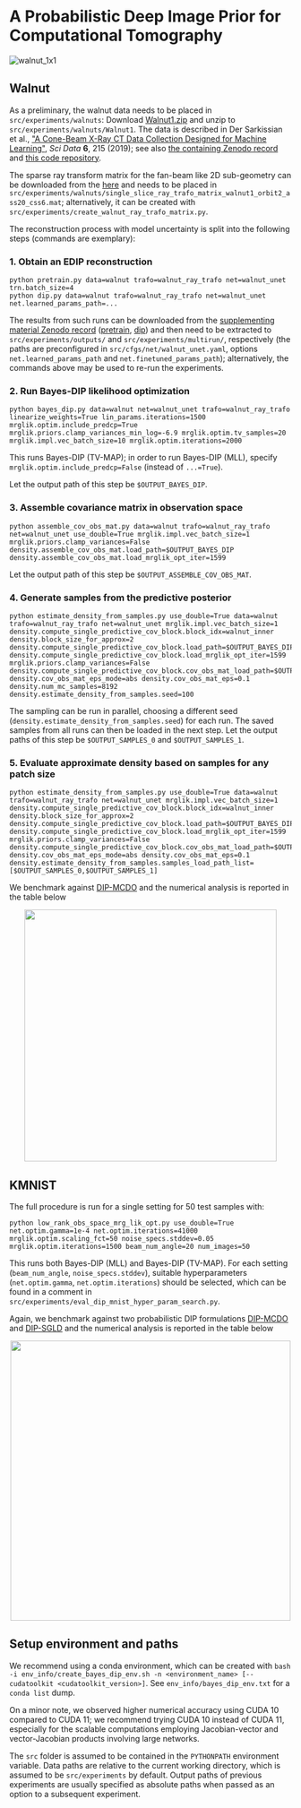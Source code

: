 # A Probabilistic Deep Image Prior for Computational Tomography

![walnut_1x1](https://user-images.githubusercontent.com/47638906/154972964-feb149ef-1135-4eb8-b8a6-c8292ac8d172.png)

## Walnut

As a preliminary, the walnut data needs to be placed in `src/experiments/walnuts`: Download [Walnut1.zip](https://zenodo.org/record/2686726/files/Walnut1.zip?download=1) and unzip to `src/experiments/walnuts/Walnut1`. The data is described in Der Sarkissian et al., ["A Cone-Beam X-Ray CT Data Collection Designed for Machine Learning"](https://doi.org/10.1038/s41597-019-0235-y), _Sci Data_ **6**, 215 (2019); see also [the containing Zenodo record](https://zenodo.org/record/2686726/) and [this code repository](https://github.com/cicwi/WalnutReconstructionCodes).

The sparse ray transform matrix for the fan-beam like 2D sub-geometry can be downloaded from the [here](https://zenodo.org/record/6141017/files/single_slice_ray_trafo_matrix_walnut1_orbit2_ass20_css6.mat?download=1) and needs to be placed in `src/experiments/walnuts/single_slice_ray_trafo_matrix_walnut1_orbit2_ass20_css6.mat`; alternatively, it can be created with `src/experiments/create_walnut_ray_trafo_matrix.py`.

The reconstruction process with model uncertainty is split into the following steps (commands are exemplary):

### 1.  Obtain an EDIP reconstruction
```shell
python pretrain.py data=walnut trafo=walnut_ray_trafo net=walnut_unet trn.batch_size=4
python dip.py data=walnut trafo=walnut_ray_trafo net=walnut_unet net.learned_params_path=...
```

The results from such runs can be downloaded from the [supplementing material Zenodo record](https://zenodo.org/record/6141017/) ([pretrain](https://zenodo.org/record/6141017/files/walnut_pretraining.zip?download=1), [dip](https://zenodo.org/record/6141017/files/walnut_edip.zip?download=1)) and then need to be extracted to `src/experiments/outputs/` and `src/experiments/multirun/`, respectively (the paths are preconfigured in `src/cfgs/net/walnut_unet.yaml`, options `net.learned_params_path` and `net.finetuned_params_path`); alternatively, the commands above may be used to re-run the experiments.

### 2.  Run Bayes-DIP likelihood optimization
```shell
python bayes_dip.py data=walnut net=walnut_unet trafo=walnut_ray_trafo linearize_weights=True lin_params.iterations=1500 mrglik.optim.include_predcp=True mrglik.priors.clamp_variances_min_log=-6.9 mrglik.optim.tv_samples=20 mrglik.impl.vec_batch_size=10 mrglik.optim.iterations=2000
```
This runs Bayes-DIP (TV-MAP); in order to run Bayes-DIP (MLL), specify `mrglik.optim.include_predcp=False` (instead of `...=True`).

Let the output path of this step be `$OUTPUT_BAYES_DIP`.

### 3.  Assemble covariance matrix in observation space

```shell
python assemble_cov_obs_mat.py data=walnut trafo=walnut_ray_trafo net=walnut_unet use_double=True mrglik.impl.vec_batch_size=1 mrglik.priors.clamp_variances=False density.assemble_cov_obs_mat.load_path=$OUTPUT_BAYES_DIP density.assemble_cov_obs_mat.load_mrglik_opt_iter=1599
```
Let the output path of this step be `$OUTPUT_ASSEMBLE_COV_OBS_MAT`.

### 4.  Generate samples from the predictive posterior
```shell
python estimate_density_from_samples.py use_double=True data=walnut trafo=walnut_ray_trafo net=walnut_unet mrglik.impl.vec_batch_size=1 density.compute_single_predictive_cov_block.block_idx=walnut_inner density.block_size_for_approx=2 density.compute_single_predictive_cov_block.load_path=$OUTPUT_BAYES_DIP density.compute_single_predictive_cov_block.load_mrglik_opt_iter=1599 mrglik.priors.clamp_variances=False density.compute_single_predictive_cov_block.cov_obs_mat_load_path=$OUTPUT_ASSEMBLE_COV_OBS_MAT density.cov_obs_mat_eps_mode=abs density.cov_obs_mat_eps=0.1 density.num_mc_samples=8192 density.estimate_density_from_samples.seed=100
```
The sampling can be run in parallel, choosing a different seed (`density.estimate_density_from_samples.seed`) for each run. The saved samples from all runs can then be loaded in the next step.
Let the output paths of this step be `$OUTPUT_SAMPLES_0` and `$OUTPUT_SAMPLES_1`.

### 5.  Evaluate approximate density based on samples for any patch size
```shell
python estimate_density_from_samples.py use_double=True data=walnut trafo=walnut_ray_trafo net=walnut_unet mrglik.impl.vec_batch_size=1 density.compute_single_predictive_cov_block.block_idx=walnut_inner density.block_size_for_approx=2 density.compute_single_predictive_cov_block.load_path=$OUTPUT_BAYES_DIP density.compute_single_predictive_cov_block.load_mrglik_opt_iter=1599 mrglik.priors.clamp_variances=False density.compute_single_predictive_cov_block.cov_obs_mat_load_path=$OUTPUT_ASSEMBLE_COV_OBS_MAT density.cov_obs_mat_eps_mode=abs density.cov_obs_mat_eps=0.1 density.estimate_density_from_samples.samples_load_path_list=[$OUTPUT_SAMPLES_0,$OUTPUT_SAMPLES_1]
```

We benchmark against [DIP-MCDO](https://proceedings.mlr.press/v121/laves20a.html) and the numerical analysis is reported in the table below 
<p align="center"><img src="https://user-images.githubusercontent.com/47638906/154974779-3f181dcb-7c6d-4495-8875-8ff1a25b7e1c.PNG" width="450px"></p>

## KMNIST
The full procedure is run for a single setting for 50 test samples with:
```shell
python low_rank_obs_space_mrg_lik_opt.py use_double=True net.optim.gamma=1e-4 net.optim.iterations=41000 mrglik.optim.scaling_fct=50 noise_specs.stddev=0.05 mrglik.optim.iterations=1500 beam_num_angle=20 num_images=50
```
This runs both Bayes-DIP (MLL) and Bayes-DIP (TV-MAP). For each setting (`beam_num_angle`, `noise_specs.stddev`), suitable hyperparameters (`net.optim.gamma`, `net.optim.iterations`) should be selected, which can be found in a comment in `src/experiments/eval_dip_mnist_hyper_param_search.py`.

Again, we benchmark against two probabilistic DIP formulations [DIP-MCDO](https://proceedings.mlr.press/v121/laves20a.html) and [DIP-SGLD](https://people.cs.umass.edu/~zezhoucheng/gp-dip/) and the numerical analysis is reported in the table below 
<p align="center"><img src="https://user-images.githubusercontent.com/47638906/154973023-9c70c260-776d-4ed5-aa74-3d0349a1af79.PNG" width="500px"></p>

## Setup environment and paths
We recommend using a conda environment, which can be created with `bash -i env_info/create_bayes_dip_env.sh -n <environment_name> [--cudatoolkit <cudatoolkit_version>]`.
See `env_info/bayes_dip_env.txt` for a `conda list` dump.

On a minor note, we observed higher numerical accuracy using CUDA 10 compared to CUDA 11; we recommend trying CUDA 10 instead of CUDA 11, especially for the scalable computations employing Jacobian-vector and vector-Jacobian products involving large networks.

The `src` folder is assumed to be contained in the `PYTHONPATH` environment variable.
Data paths are relative to the current working directory, which is assumed to be `src/experiments` by default.
Output paths of previous experiments are usually specified as absolute paths when passed as an option to a subsequent experiment.

